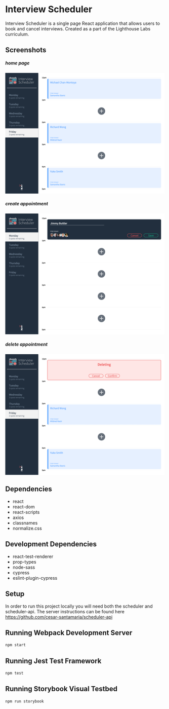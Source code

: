 # Interview Scheduler

Interview Scheduler is a single page React application that allows users to book and cancel interviews. Created as a part of the Lighthouse Labs curriculum.

## Screenshots
##### home page
!["Screenshot of home page"](/public/images/0.screencapture.png)
##### create appointment
!["Screenshot of create appointment](/public/images/1.screencapture.png)

##### delete appointment
!["Screenshot of create appointment](/public/images/3.screencapture.png)

## Dependencies
- react
- react-dom
- react-scripts
- axios
- classnames
- normalize.css

## Development Dependencies
- react-test-renderer
- prop-types
- node-sass
- cypress
- eslint-plugin-cypress
## Setup
In order to run this project locally you will need both the scheduler and scheduler-api. The server instructions can be found here https://github.com/cesar-santamaria/scheduler-api

## Running Webpack Development Server

```sh
npm start
```

## Running Jest Test Framework

```sh
npm test
```

## Running Storybook Visual Testbed

```sh
npm run storybook
```
